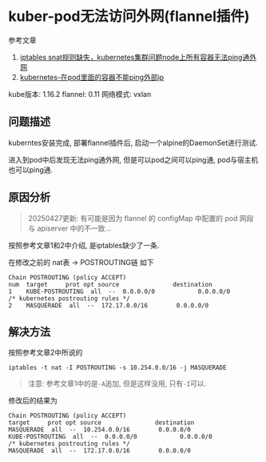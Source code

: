 # kuber-pod无法访问外网(flannel插件)

参考文章

1. [iptables snat规则缺失，kubernetes集群问题node上所有容器无法ping通外网](https://www.codercto.com/a/59991.html)
2. [kubernetes-在pod里面的容器不能ping外部ip](https://blog.csdn.net/kozazyh/article/details/80595782)

kube版本: 1.16.2
flannel: 0.11
网络模式: vxlan

## 问题描述

kuberntes安装完成, 部署flannel插件后, 启动一个alpine的DaemonSet进行测试. 

进入到pod中后发现无法ping通外网, 但是可以pod之间可以ping通, pod与宿主机也可以ping通.

## 原因分析

> 20250427更新: 有可能是因为 flannel 的 configMap 中配置的 pod 网段与 apiserver 中的不一致...

按照参考文章1和2中介绍, 是iptables缺少了一条.

在修改之前的 nat表 -> POSTROUTING链 如下

```log
Chain POSTROUTING (policy ACCEPT)
num  target     prot opt source               destination
1    KUBE-POSTROUTING  all  --  0.0.0.0/0            0.0.0.0/0            /* kubernetes postrouting rules */
2    MASQUERADE  all  --  172.17.0.0/16        0.0.0.0/0
```

## 解决方法

按照参考文章2中所说的

```
iptables -t nat -I POSTROUTING -s 10.254.0.0/16 -j MASQUERADE
```

> 注意: 参考文章1中的是`-A`追加, 但是这样没用, 只有`-I`可以.

修改后的结果为

```
Chain POSTROUTING (policy ACCEPT)
target     prot opt source               destination
MASQUERADE  all  --  10.254.0.0/16        0.0.0.0/0
KUBE-POSTROUTING  all  --  0.0.0.0/0            0.0.0.0/0            /* kubernetes postrouting rules */
MASQUERADE  all  --  172.17.0.0/16        0.0.0.0/0
```
